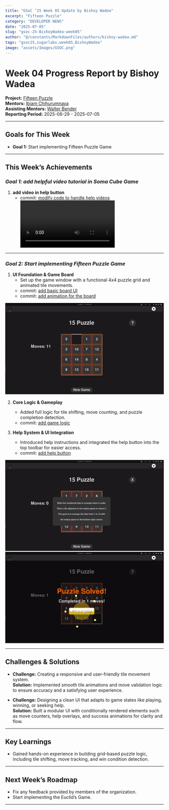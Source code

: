 ```yaml
---
title: "GSoC ’25 Week 05 Update by Bishoy Wadea"
excerpt: "Fifteen Puzzle"
category: "DEVELOPER NEWS"
date: "2025-07-05"
slug: "gsoc-25-BishoyWadea-week05"
author: "@/constants/MarkdownFiles/authors/bishoy-wadea.md"
tags: "gsoc25,sugarlabs,week05,BishoyWadea"
image: "assets/Images/GSOC.png"
---
```


<!-- markdownlint-disable -->

# Week 04 Progress Report by Bishoy Wadea

**Project:** [Fifteen Puzzle](https://github.com/Bishoywadea/FifteenPuzzle)  
**Mentors:** [Ibiam Chihurumnaya](https://github.com/chimosky)  
**Assisting Mentors:** [Walter Bender](https://github.com/walterbender/)  
**Reporting Period:** 2025-06-29 - 2025-07-05 

---

## Goals for This Week

- **Goal 1:** Start implementing Fifteen Puzzle Game
---

## This Week’s Achievements

### *Goal 1: add helpful video tutorial in Soma Cube Game*

1. **add video in help button**  
   - commit: [modify code to handle help videos](https://github.com/Bishoywadea/Soma-Cube/commit/63a7daaa8009f5f54791cdf9081e765846135f70)
![illistration tutorial video](https://github.com/Bishoywadea/Soma-Cube/blob/main/help.mp4)
---

### *Goal 2: Start implementing Fifteen Puzzle Game*
1. **UI Foundation & Game Board**
    - Set up the game window with a functional 4x4 puzzle grid and animated tile movements.
    - commit: [add basic board UI](https://github.com/Bishoywadea/FifteenPuzzle/commit/ee2a8ec0a87949a93f0093b558de5d760ef66d59)
    - commit: [add animation for the board](https://github.com/Bishoywadea/FifteenPuzzle/commit/a09f407451cb0772eff80d605509854d76522d17)

![image for board UI](https://github.com/Bishoywadea/FifteenPuzzle/blob/main/screenshots/en/01.png?raw=true)

2. **Core Logic & Gameplay**
    - Added full logic for tile shifting, move counting, and puzzle completion detection.
    - commit: [add game logic](https://github.com/Bishoywadea/FifteenPuzzle/commit/28d835400fb80c32d0eebba7c08f83fcfe9f9c63)

3. **Help System & UI Integration**
    - Introduced help instructions and integrated the help button into the top toolbar for easier access.
    - commit: [add help button](https://github.com/Bishoywadea/FifteenPuzzle/commit/494f212f83e469fe2f3c24dd54e398c903a77dcc)

![image for help panel](https://github.com/Bishoywadea/FifteenPuzzle/blob/main/screenshots/en/02.png?raw=true)
![image for success animation](https://github.com/Bishoywadea/FifteenPuzzle/blob/main/screenshots/en/03.png?raw=true)


---

## Challenges & Solutions

- **Challenge:** Creating a responsive and user-friendly tile movement system.  
  **Solution:** Implemented smooth tile animations and move validation logic to ensure accuracy and a satisfying user experience.

- **Challenge:** Designing a clean UI that adapts to game states like playing, winning, or seeking help.  
  **Solution:** Built a modular UI with conditionally rendered elements such as move counters, help overlays, and success animations for clarity and flow.
---

## Key Learnings

- Gained hands-on experience in building grid-based puzzle logic, including tile shifting, move tracking, and win condition detection.

---

## Next Week’s Roadmap

- Fix any feedback provided by members of the organization.  
- Start implementing the Euclid’s Game.
---
